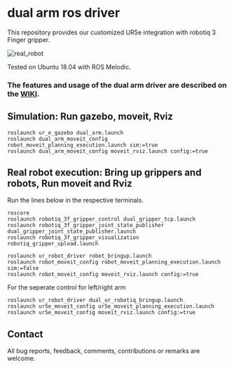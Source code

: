 # dual arm ros driver

This repository provides our customized UR5e integration with robotiq 3 Finger gripper.  

![real_robot](https://user-images.githubusercontent.com/6389003/141102453-e75c4ded-fe8f-4a26-9d55-d97c1e357f7d.JPG)

Tested on Ubuntu 18.04 with ROS Melodic.

### The features and usage of the dual arm driver are described on the [WIKI](https://github.com/yaesolKim/dual_ur5e/wiki).   


## Simulation: Run gazebo, moveit, Rviz   
```
roslaunch ur_e_gazebo dual_arm.launch
roslaunch dual_arm_moveit_config robot_moveit_planning_execution.launch sim:=true
roslaunch dual_arm_moveit_config moveit_rviz.launch config:=true
```   

## Real robot execution: Bring up grippers and robots, Run moveit and Rviz   
Run the lines below in the respective terminals.
```commandline
roscore
roslaunch robotiq_3f_gripper_control dual_gripper_tcp.launch
roslaunch robotiq_3f_gripper_joint_state_publisher dual_gripper_joint_state_publisher.launch
roslaunch robotiq_3f_gripper_visualization robotiq_gripper_upload.launch

roslaunch ur_robot_driver robot_bringup.launch   
roslaunch robot_moveit_config robot_moveit_planning_execution.launch sim:=false     
roslaunch robot_moveit_config moveit_rviz.launch config:=true   
```

For the seperate control for left/right arm
```commandline
roslaunch ur_robot_driver dual_ur_robotiq_bringup.launch   
roslaunch ur5e_moveit_config ur5e_moveit_planning_execution.launch   
roslaunch ur5e_moveit_config moveit_rviz.launch config:=true  
```
## Contact
All bug reports, feedback, comments, contributions or remarks are welcome.
